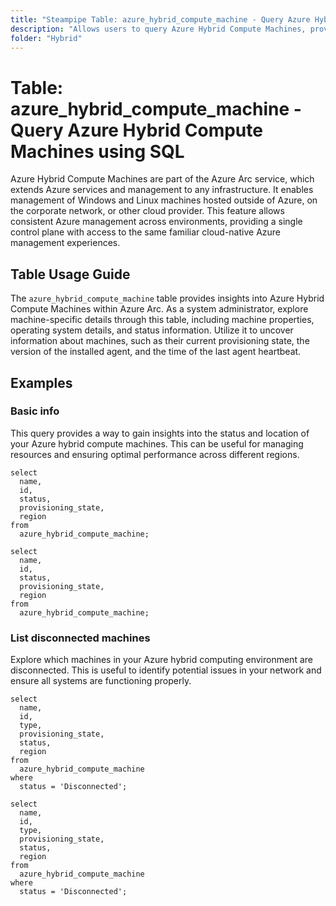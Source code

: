 ```yaml
---
title: "Steampipe Table: azure_hybrid_compute_machine - Query Azure Hybrid Compute Machines using SQL"
description: "Allows users to query Azure Hybrid Compute Machines, providing insights into the configuration and status of hybrid machines in the Azure environment."
folder: "Hybrid"
---
```


# Table: azure_hybrid_compute_machine - Query Azure Hybrid Compute Machines using SQL

Azure Hybrid Compute Machines are part of the Azure Arc service, which extends Azure services and management to any infrastructure. It enables management of Windows and Linux machines hosted outside of Azure, on the corporate network, or other cloud provider. This feature allows consistent Azure management across environments, providing a single control plane with access to the same familiar cloud-native Azure management experiences.

## Table Usage Guide

The `azure_hybrid_compute_machine` table provides insights into Azure Hybrid Compute Machines within Azure Arc. As a system administrator, explore machine-specific details through this table, including machine properties, operating system details, and status information. Utilize it to uncover information about machines, such as their current provisioning state, the version of the installed agent, and the time of the last agent heartbeat.

## Examples

### Basic info
This query provides a way to gain insights into the status and location of your Azure hybrid compute machines. This can be useful for managing resources and ensuring optimal performance across different regions.

```sql+postgres
select
  name,
  id,
  status,
  provisioning_state,
  region
from
  azure_hybrid_compute_machine;
```

```sql+sqlite
select
  name,
  id,
  status,
  provisioning_state,
  region
from
  azure_hybrid_compute_machine;
```

### List disconnected machines
Explore which machines in your Azure hybrid computing environment are disconnected. This is useful to identify potential issues in your network and ensure all systems are functioning properly.

```sql+postgres
select
  name,
  id,
  type,
  provisioning_state,
  status,
  region
from
  azure_hybrid_compute_machine
where
  status = 'Disconnected';
```

```sql+sqlite
select
  name,
  id,
  type,
  provisioning_state,
  status,
  region
from
  azure_hybrid_compute_machine
where
  status = 'Disconnected';
```